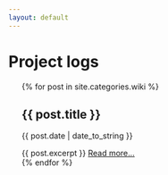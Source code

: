 ```yaml
---
layout: default
---
```


<div id="home">
  <h1>Project logs</h1>
  <ul class="posts">
    {% for post in site.categories.wiki %}
		<h2>{{ post.title }}</h2>
		<p class="meta">{{ post.date | date_to_string }}</p>
		<div class="post">
			{{ post.excerpt }}
			<a href="{{ site.baseurl }}{{ post.url }}">Read more...</a>
		</div>
    {% endfor %}
  </ul>
</div>
